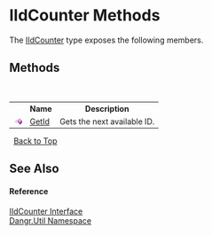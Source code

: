 # IIdCounter Methods
 

The <a href="T_Dangr_Util_IIdCounter">IIdCounter</a> type exposes the following members.


## Methods
&nbsp;<table><tr><th></th><th>Name</th><th>Description</th></tr><tr><td>![Public method](media/pubmethod.gif "Public method")</td><td><a href="M_Dangr_Util_IIdCounter_GetId">GetId</a></td><td>
Gets the next available ID.</td></tr></table>&nbsp;
<a href="#iidcounter-methods">Back to Top</a>

## See Also


#### Reference
<a href="T_Dangr_Util_IIdCounter">IIdCounter Interface</a><br /><a href="N_Dangr_Util">Dangr.Util Namespace</a><br />